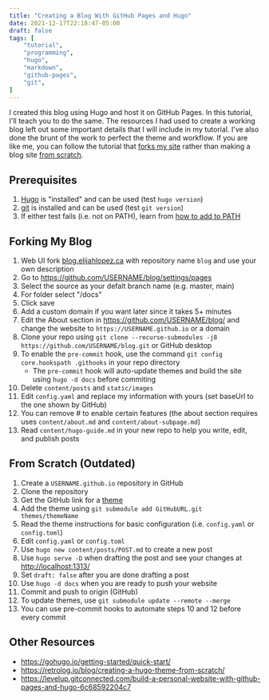 ```yaml
---
title: "Creating a Blog With GitHub Pages and Hugo"
date: 2021-12-17T22:18:47-05:00
draft: false
tags: [
    "tutorial",
    "programming",
    "hugo",
    "markdown",
    "github-pages",
    "git",
]
---
```


I created this blog using Hugo and host it on GitHub Pages. In this tutorial, I'll teach you to do the same.
The resources I had used to create a working blog left out some important details that I will include in my tutorial.
I've also done the brunt of the work to perfect the theme and workflow.
If you are like me, you can follow the tutorial that [forks my site](#forking-my-site) rather than making a blog site [from scratch](#from-scratch).

## Prerequisites

1. [Hugo](https://gohugo.io/getting-started/installing#binary-cross-platform) is "installed" and can be used (test `hugo version`)
2. [git](https://git-scm.com/downloads) is installed and can be used (test `git version`)
3. If either test fails (i.e. not on PATH), learn from [how to add to PATH](https://duckduckgo.com/?t=ffab&q=how+to+add+to+path&ia=web)

## Forking My Blog

1. Web UI fork [blog.elijahlopez.ca](https://github.com/elibroftw/blog.elijahlopez.ca) with repository name `blog` and use your own description
2. Go to https://github.com/USERNAME/blog/settings/pages
3. Select the source as your defalt branch name (e.g. master, main)
4. For folder select "/docs"
5. Click save
6. Add a custom domain if you want later since it takes 5+ minutes
7. Edit the About section in https://github.com/USERNAME/blog/ and change the website to `https://USERNAME.github.io` or a domain
8. Clone your repo using `git clone --recurse-submodules -j8 https://github.com/USERNAME/blog.git` or GitHub desktop
9. To enable the `pre-commit` hook, use the command `git config core.hookspath .githooks` in your repo directory
   - The `pre-commit` hook will auto-update themes and build the site using `hugo -d docs` before commiting
10. Delete `content/posts` and `static/images`
11. Edit `config.yaml` and replace my information with yours (set baseUrl to the one shown by GitHub)
12. You can remove \# to enable certain features (the about section requires uses `content/about.md` and `content/about-subpage.md`)
13. Read `content/hugo-guide.md` in your new repo to help you write, edit, and publish posts

## From Scratch (Outdated)

1. Create a `USERNAME.github.io` repository in GitHub
2. Clone the repository
3. Get the GitHub link for a [theme](https://themes.gohugo.io/)
4. Add the theme using `git submodule add GitHubURL.git themes/themeName`
5. Read the theme instructions for basic configuration (i.e. `config.yaml` or `config.toml`)
6. Edit `config.yaml` or `config.toml`
7. Use `hugo new content/posts/POST.md` to create a new post
8. Use `hugo serve -D` when drafting the post and see your changes at [http://localhost:1313/](http://localhost:1313/)
9. Set `draft: false` after you are done drafting a post
10. Use `hugo -d docs` when you are ready to push your website
11. Commit and push to origin (GitHub)
12. To update themes, use `git submodule update --remote --merge`
13. You can use pre-commit hooks to automate steps 10 and 12 before every commit

## Other Resources

- https://gohugo.io/getting-started/quick-start/
- https://retrolog.io/blog/creating-a-hugo-theme-from-scratch/
- https://levelup.gitconnected.com/build-a-personal-website-with-github-pages-and-hugo-6c68592204c7
